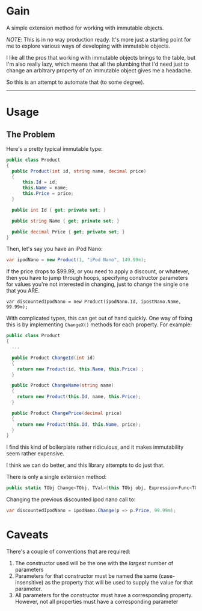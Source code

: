 Gain
====

A simple extension method for working with immutable objects.

*NOTE*: This is in no way production ready. It's more just a starting point for
me to explore various ways of developing with immutable objects.

I like all the pros that working with immutable objects brings to the table, but
I'm also really lazy, which means that all the plumbing that I'd need just to
change an arbitrary property of an immutable object gives me a headache.

So this is an attempt to automate that (to some degree).

--------------------------------------------------------------------------------

Usage
=====

The Problem
-----------

Here's a pretty typical immutable type:


```csharp
public class Product
{
  public Product(int id, string name, decimal price)
  {
      this.Id = id;
      this.Name = name;
      this.Price = price;
  }

  public int Id { get; private set; }

  public string Name { get; private set; }

  public decimal Price { get; private set; }
}
```

Then, let's say you have an iPod Nano:

```csharp
var ipodNano = new Product(1, "iPod Nano", 149.99m);
```

If the price drops to $99.99, or you need to apply a discount, or whatever, then
you have to jump through hoops, specifying constructor parameters for values
you're not interested in changing, just to change the single one that you ARE.

    var discountedIpodNano = new Product(ipodNano.Id, ipostNano.Name, 99.99m);

With complicated types, this can get out of hand quickly. One way of fixing this 
is by implementing `ChangeX()` methods for each property. For example:

```csharp
public class Product
{
  ...

  public Product ChangeId(int id)
  {
    return new Product(id, this.Name, this.Price) ;
  }

  public Product ChangeName(string name)
  {
    return new Product(this.Id, name, this.Price);
  }

  public Product ChangePrice(decimal price)
  {
    return new Product(this.Id, this.Name, price);
  }
}
```

I find this kind of boilerplate rather ridiculous, and it makes immutability seem
rather expensive.

I think we can do better, and this library attempts to do just that.

There is only a single extension method:

```csharp
public static TObj Change<TObj, TVal>(this TObj obj, Expression<Func<TObj, TVal>> expr, TVal newVal);
```

Changing the previous discounted ipod nano call to:

```csharp
var discountedIpodNano = ipodNano.Change(p => p.Price, 99.99m);
```

Caveats
=======

There's a couple of conventions that are required:

1. The constructor used will be the one with the _largest_
number of parameters
2. Parameters for that constructor must be named the same (case-insensitive) as
the property that will be used to supply the value for that parameter.
3. All parameters for the constructor must have a corresponding property.
However, not all properties must have a corresponding parameter

